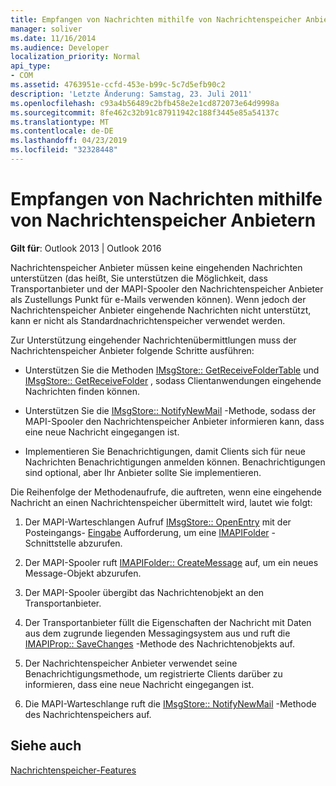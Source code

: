 ```yaml
---
title: Empfangen von Nachrichten mithilfe von Nachrichtenspeicher Anbietern
manager: soliver
ms.date: 11/16/2014
ms.audience: Developer
localization_priority: Normal
api_type:
- COM
ms.assetid: 4763951e-ccfd-453e-b99c-5c7d5efb90c2
description: 'Letzte Änderung: Samstag, 23. Juli 2011'
ms.openlocfilehash: c93a4b56489c2bfb458e2e1cd872073e64d9998a
ms.sourcegitcommit: 8fe462c32b91c87911942c188f3445e85a54137c
ms.translationtype: MT
ms.contentlocale: de-DE
ms.lasthandoff: 04/23/2019
ms.locfileid: "32328448"
---
```

# <a name="receiving-messages-by-using-message-store-providers"></a>Empfangen von Nachrichten mithilfe von Nachrichtenspeicher Anbietern

  
  
**Gilt für**: Outlook 2013 | Outlook 2016 
  
Nachrichtenspeicher Anbieter müssen keine eingehenden Nachrichten unterstützen (das heißt, Sie unterstützen die Möglichkeit, dass Transportanbieter und der MAPI-Spooler den Nachrichtenspeicher Anbieter als Zustellungs Punkt für e-Mails verwenden können). Wenn jedoch der Nachrichtenspeicher Anbieter eingehende Nachrichten nicht unterstützt, kann er nicht als Standardnachrichtenspeicher verwendet werden.
  
Zur Unterstützung eingehender Nachrichtenübermittlungen muss der Nachrichtenspeicher Anbieter folgende Schritte ausführen:
  
- Unterstützen Sie die Methoden [IMsgStore:: GetReceiveFolderTable](imsgstore-getreceivefoldertable.md) und [IMsgStore:: GetReceiveFolder](imsgstore-getreceivefolder.md) , sodass Clientanwendungen eingehende Nachrichten finden können. 
    
- Unterstützen Sie die [IMsgStore:: NotifyNewMail](imsgstore-notifynewmail.md) -Methode, sodass der MAPI-Spooler den Nachrichtenspeicher Anbieter informieren kann, dass eine neue Nachricht eingegangen ist. 
    
- Implementieren Sie Benachrichtigungen, damit Clients sich für neue Nachrichten Benachrichtigungen anmelden können. Benachrichtigungen sind optional, aber Ihr Anbieter sollte Sie implementieren.
    
Die Reihenfolge der Methodenaufrufe, die auftreten, wenn eine eingehende Nachricht an einen Nachrichtenspeicher übermittelt wird, lautet wie folgt:
  
1. Der MAPI-Warteschlangen Aufruf [IMsgStore:: OpenEntry](imsgstore-openentry.md) mit der Posteingangs- [Eingabe](entryid.md) Aufforderung, um eine [IMAPIFolder](imapifolderimapicontainer.md) -Schnittstelle abzurufen. 
    
2. Der MAPI-Spooler ruft [IMAPIFolder:: CreateMessage](imapifolder-createmessage.md) auf, um ein neues Message-Objekt abzurufen. 
    
3. Der MAPI-Spooler übergibt das Nachrichtenobjekt an den Transportanbieter.
    
4. Der Transportanbieter füllt die Eigenschaften der Nachricht mit Daten aus dem zugrunde liegenden Messagingsystem aus und ruft die [IMAPIProp:: SaveChanges](imapiprop-savechanges.md) -Methode des Nachrichtenobjekts auf. 
    
5. Der Nachrichtenspeicher Anbieter verwendet seine Benachrichtigungsmethode, um registrierte Clients darüber zu informieren, dass eine neue Nachricht eingegangen ist.
    
6. Die MAPI-Warteschlange ruft die [IMsgStore:: NotifyNewMail](imsgstore-notifynewmail.md) -Methode des Nachrichtenspeichers auf. 
    
## <a name="see-also"></a>Siehe auch



[Nachrichtenspeicher-Features](message-store-features.md)

